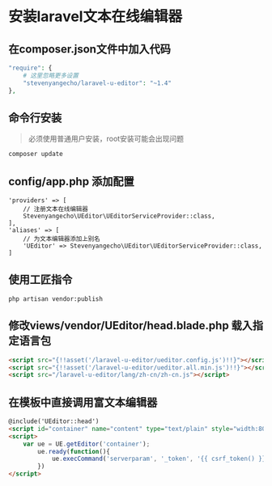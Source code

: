 # 安装laravel文本在线编辑器

## 在composer.json文件中加入代码
```php
"require": {
    # 这里忽略更多设置
    "stevenyangecho/laravel-u-editor": "~1.4"
},
```

## 命令行安装
> 必须使用普通用户安装，root安装可能会出现问题

```cmd
composer update
```

## config/app.php 添加配置
```
'providers' => [
    // 注册文本在线编辑器
    Stevenyangecho\UEditor\UEditorServiceProvider::class,
],
'aliases' => [
    // 为文本编辑器添加上别名
    'UEditor' => Stevenyangecho\UEditor\UEditorServiceProvider::class,
]
```

## 使用工匠指令
```
php artisan vendor:publish
```

## 修改views/vendor/UEditor/head.blade.php 载入指定语言包
```html
<script src="{!!asset('/laravel-u-editor/ueditor.config.js')!!}"></script>
<script src="{!!asset('/laravel-u-editor/ueditor.all.min.js')!!}"></script>
<script src="/laravel-u-editor/lang/zh-cn/zh-cn.js"></script>
```

## 在模板中直接调用富文本编辑器
```html
@include('UEditor::head')
<script id="container" name="content" type="text/plain" style="width:800px; height:300px;"></script>
<script>
    var ue = UE.getEditor('container');
        ue.ready(function(){
            ue.execCommand('serverparam', '_token', '{{ csrf_token() }}')
        })
</script>
```
